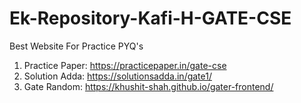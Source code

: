 # Ek-Repository-Kafi-H-GATE-CSE

Best Website For Practice PYQ's
1. Practice Paper: https://practicepaper.in/gate-cse
2. Solution Adda: https://solutionsadda.in/gate1/
3. Gate Random: https://khushit-shah.github.io/gater-frontend/

